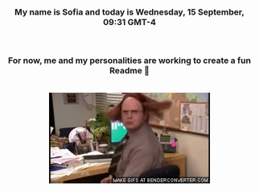 


<div align="center">
<h3 >My name is Sofia and today is Wednesday, 15 September, 09:31 GMT-4</h3><br>
<h3 >For now, me and my personalities are working to create a fun Readme 👋
</h3><br>
<img src='img/dwight.gif' alt='working...'/>
</div>
